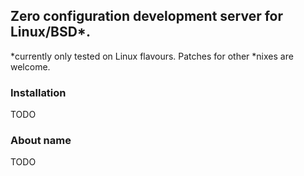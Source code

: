 
## Zero configuration development server for Linux/BSD*.

*currently only tested on Linux flavours. Patches for other *nixes are welcome.

### Installation

TODO

### About name

TODO
